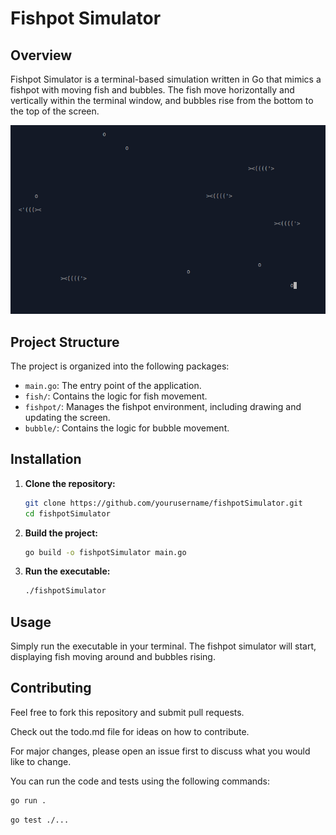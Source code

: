 # Fishpot Simulator

## Overview

Fishpot Simulator is a terminal-based simulation written in Go that mimics a fishpot with moving fish and bubbles. The fish move horizontally and vertically within the terminal window, and bubbles rise from the bottom to the top of the screen.

![Fishpot Simulator](./.github/screenshot.png)

## Project Structure

The project is organized into the following packages:

- `main.go`: The entry point of the application.
- `fish/`: Contains the logic for fish movement.
- `fishpot/`: Manages the fishpot environment, including drawing and updating the screen.
- `bubble/`: Contains the logic for bubble movement.

## Installation

1. **Clone the repository:**
   ```sh
   git clone https://github.com/yourusername/fishpotSimulator.git
   cd fishpotSimulator
   ```

2. **Build the project:**
   ```sh
   go build -o fishpotSimulator main.go
   ```

3. **Run the executable:**
   ```sh
   ./fishpotSimulator
   ```

## Usage

Simply run the executable in your terminal. The fishpot simulator will start, displaying fish moving around and bubbles rising.

## Contributing

Feel free to fork this repository and submit pull requests.

Check out the todo.md file for ideas on how to contribute.

For major changes, please open an issue first to discuss what you would like to change.

You can run the code and tests using the following commands:

```sh
go run .
```

```sh
go test ./...
```
